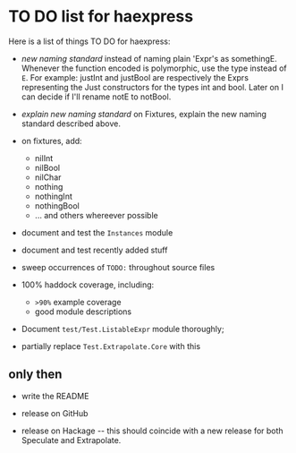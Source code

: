 TO DO list for haexpress
========================

Here is a list of things TO DO for haexpress:

* _new naming standard_ instead of naming plain 'Expr's as somethingE.
  Whenever the function encoded is polymorphic, use the type instead of `E`.
  For example: justInt and justBool are respectively the Exprs representing the
  Just constructors for the types int and bool.
  Later on I can decide if I'll rename notE to notBool.

* _explain new naming standard_ on Fixtures, explain the new naming standard
  described above.

* on fixtures, add:

	- nilInt
	- nilBool
	- nilChar
	- nothing
	- nothingInt
	- nothingBool
	- ... and others whereever possible

* document and test the `Instances` module

* document and test recently added stuff

* sweep occurrences of `TODO:` throughout source files

* 100% haddock coverage, including:
	- `>90%` example coverage
	- good module descriptions

* Document `test/Test.ListableExpr` module thoroughly;

* partially replace `Test.Extrapolate.Core` with this


only then
---------

* write the README

* release on GitHub

* release on Hackage -- this should coincide with a new release for both
  Speculate and Extrapolate.
